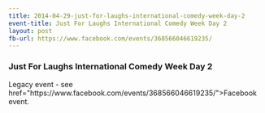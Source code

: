 ```yaml
---
title: 2014-04-29-just-for-laughs-international-comedy-week-day-2
event-title: Just For Laughs International Comedy Week Day 2
layout: post
fb-url: https://www.facebook.com/events/368566046619235/
---
```

<h3>Just For Laughs International Comedy Week Day 2</h3>
Legacy event - see <a> href="https://www.facebook.com/events/368566046619235/">Facebook event</a>.